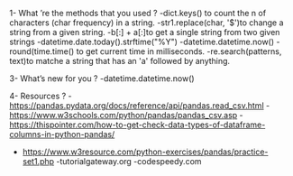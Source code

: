 1- What ’re the methods that you used ?
-dict.keys() to count the n of characters (char frequency) in a string.
-str1.replace(char, '$')to change a string from a given string.
-b[:] + a[:]to get a single string from two given strings
-datetime.date.today().strftime("%Y")
-datetime.datetime.now()
-round(time.time()  to get current time in milliseconds.
-re.search(patterns,  text)to matche a string that has an 'a' followed by anything.



3- What’s new for you ?
-datetime.datetime.now()


4- Resources ? 
-https://pandas.pydata.org/docs/reference/api/pandas.read_csv.html
-https://www.w3schools.com/python/pandas/pandas_csv.asp
-https://thispointer.com/how-to-get-check-data-types-of-dataframe-columns-in-python-pandas/
- https://www.w3resource.com/python-exercises/pandas/practice-set1.php
-tutorialgateway.org
-codespeedy.com
